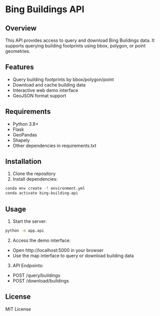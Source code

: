 # Bing Buildings API

## Overview
This API provides access to query and download Bing Buildings data. It supports querying building footprints using bbox, polygon, or point geometries.

## Features
- Query building footprints by bbox/polygon/point
- Download and cache building data
- Interactive web demo interface
- GeoJSON format support

## Requirements
- Python 3.8+
- Flask
- GeoPandas
- Shapely
- Other dependencies in requirements.txt

## Installation
1. Clone the repository
2. Install dependencies:
```bash
conda env create -f environment.yml
conda activate bing-building-api   
```

## Usage
1. Start the server:
```bash
python -m app.api
```
2. Access the demo interface:
- Open http://localhost:5000 in your browser
- Use the map interface to query or download building data
3. API Endpoints:
- POST /query/buildings
- POST /download/buildings

## License
MIT License
